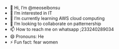 - 👋 Hi, I’m @meoseibonsu
- 👀 I’m interested in IT
- 🌱 I’m currently learning AWS cloud computing
- 💞️ I’m looking to collaborate on patternership
- 📫 How to reach me on whatsapp ;233240289034
- 😄 Pronouns: He
- ⚡ Fun fact: fear women

<!---
meoseibonsu/meoseibonsu is a ✨ special ✨ repository because its `README.md` (this file) appears on your GitHub profile.
You can click the Preview link to take a look at your changes.
--->
